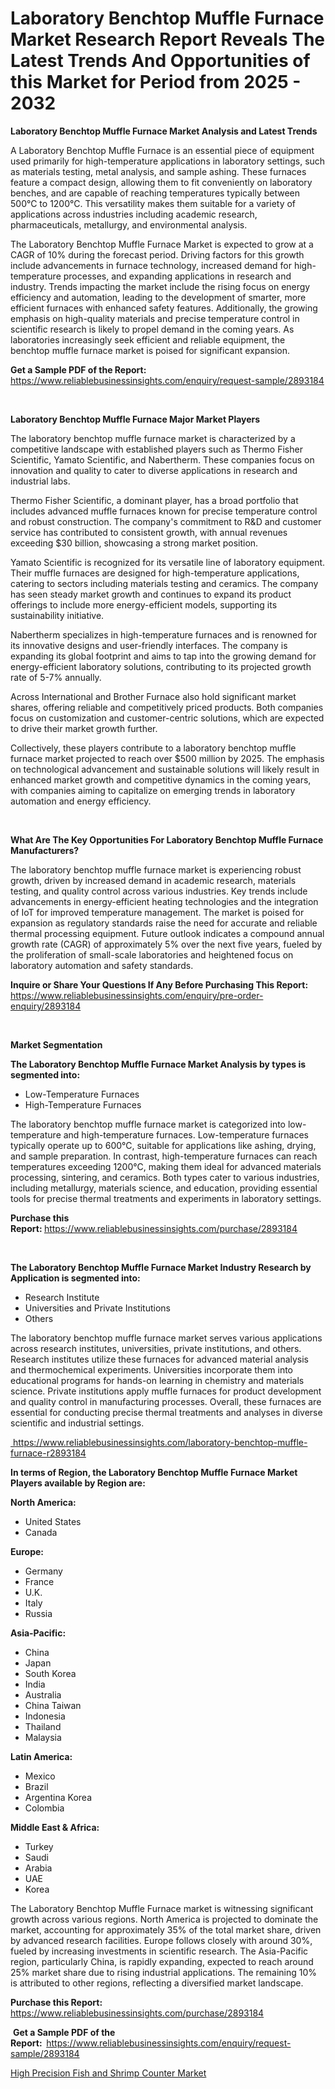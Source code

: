 <p><h1>Laboratory Benchtop Muffle Furnace Market Research Report Reveals The Latest Trends And Opportunities of this Market for Period from 2025 - 2032</h1></p><p><strong>Laboratory Benchtop Muffle Furnace Market Analysis and Latest Trends</strong></p>
<p><p>A Laboratory Benchtop Muffle Furnace is an essential piece of equipment used primarily for high-temperature applications in laboratory settings, such as materials testing, metal analysis, and sample ashing. These furnaces feature a compact design, allowing them to fit conveniently on laboratory benches, and are capable of reaching temperatures typically between 500°C to 1200°C. This versatility makes them suitable for a variety of applications across industries including academic research, pharmaceuticals, metallurgy, and environmental analysis.</p><p>The Laboratory Benchtop Muffle Furnace Market is expected to grow at a CAGR of 10% during the forecast period. Driving factors for this growth include advancements in furnace technology, increased demand for high-temperature processes, and expanding applications in research and industry. Trends impacting the market include the rising focus on energy efficiency and automation, leading to the development of smarter, more efficient furnaces with enhanced safety features. Additionally, the growing emphasis on high-quality materials and precise temperature control in scientific research is likely to propel demand in the coming years. As laboratories increasingly seek efficient and reliable equipment, the benchtop muffle furnace market is poised for significant expansion.</p></p>
<p><strong>Get a Sample PDF of the Report:&nbsp;</strong> <a href="https://www.reliablebusinessinsights.com/enquiry/request-sample/2893184?utm_campaign=3439&utm_medium=2&utm_source=Github&utm_content=ia&utm_term=15032025&utm_id=laboratory-benchtop-muffle-furnace">https://www.reliablebusinessinsights.com/enquiry/request-sample/2893184</a></p>
<p>&nbsp;</p>
<p><strong>Laboratory Benchtop Muffle Furnace Major Market Players</strong></p>
<p><p>The laboratory benchtop muffle furnace market is characterized by a competitive landscape with established players such as Thermo Fisher Scientific, Yamato Scientific, and Nabertherm. These companies focus on innovation and quality to cater to diverse applications in research and industrial labs.</p><p>Thermo Fisher Scientific, a dominant player, has a broad portfolio that includes advanced muffle furnaces known for precise temperature control and robust construction. The company's commitment to R&D and customer service has contributed to consistent growth, with annual revenues exceeding $30 billion, showcasing a strong market position.</p><p>Yamato Scientific is recognized for its versatile line of laboratory equipment. Their muffle furnaces are designed for high-temperature applications, catering to sectors including materials testing and ceramics. The company has seen steady market growth and continues to expand its product offerings to include more energy-efficient models, supporting its sustainability initiative.</p><p>Nabertherm specializes in high-temperature furnaces and is renowned for its innovative designs and user-friendly interfaces. The company is expanding its global footprint and aims to tap into the growing demand for energy-efficient laboratory solutions, contributing to its projected growth rate of 5-7% annually.</p><p>Across International and Brother Furnace also hold significant market shares, offering reliable and competitively priced products. Both companies focus on customization and customer-centric solutions, which are expected to drive their market growth further.</p><p>Collectively, these players contribute to a laboratory benchtop muffle furnace market projected to reach over $500 million by 2025. The emphasis on technological advancement and sustainable solutions will likely result in enhanced market growth and competitive dynamics in the coming years, with companies aiming to capitalize on emerging trends in laboratory automation and energy efficiency.</p></p>
<p>&nbsp;</p>
<p><strong>What Are The Key Opportunities For Laboratory Benchtop Muffle Furnace Manufacturers?</strong></p>
<p><p>The laboratory benchtop muffle furnace market is experiencing robust growth, driven by increased demand in academic research, materials testing, and quality control across various industries. Key trends include advancements in energy-efficient heating technologies and the integration of IoT for improved temperature management. The market is poised for expansion as regulatory standards raise the need for accurate and reliable thermal processing equipment. Future outlook indicates a compound annual growth rate (CAGR) of approximately 5% over the next five years, fueled by the proliferation of small-scale laboratories and heightened focus on laboratory automation and safety standards.</p></p>
<p><strong>Inquire or Share Your Questions If Any Before Purchasing This Report:</strong> <a href="https://www.reliablebusinessinsights.com/enquiry/pre-order-enquiry/2893184?utm_campaign=3439&utm_medium=2&utm_source=Github&utm_content=ia&utm_term=15032025&utm_id=laboratory-benchtop-muffle-furnace">https://www.reliablebusinessinsights.com/enquiry/pre-order-enquiry/2893184</a></p>
<p>&nbsp;</p>
<p><strong>Market Segmentation</strong></p>
<p><strong>The Laboratory Benchtop Muffle Furnace Market Analysis by types is segmented into:</strong></p>
<p><ul><li>Low-Temperature Furnaces</li><li>High-Temperature Furnaces</li></ul></p>
<p><p>The laboratory benchtop muffle furnace market is categorized into low-temperature and high-temperature furnaces. Low-temperature furnaces typically operate up to 600°C, suitable for applications like ashing, drying, and sample preparation. In contrast, high-temperature furnaces can reach temperatures exceeding 1200°C, making them ideal for advanced materials processing, sintering, and ceramics. Both types cater to various industries, including metallurgy, materials science, and education, providing essential tools for precise thermal treatments and experiments in laboratory settings.</p></p>
<p><strong>Purchase this Report:&nbsp;</strong><a href="https://www.reliablebusinessinsights.com/purchase/2893184?utm_campaign=3439&utm_medium=2&utm_source=Github&utm_content=ia&utm_term=15032025&utm_id=laboratory-benchtop-muffle-furnace">https://www.reliablebusinessinsights.com/purchase/2893184</a></p>
<p>&nbsp;</p>
<p><strong>The Laboratory Benchtop Muffle Furnace Market Industry Research by Application is segmented into:</strong></p>
<p><ul><li>Research Institute</li><li>Universities and Private Institutions</li><li>Others</li></ul></p>
<p><p>The laboratory benchtop muffle furnace market serves various applications across research institutes, universities, private institutions, and others. Research institutes utilize these furnaces for advanced material analysis and thermochemical experiments. Universities incorporate them into educational programs for hands-on learning in chemistry and materials science. Private institutions apply muffle furnaces for product development and quality control in manufacturing processes. Overall, these furnaces are essential for conducting precise thermal treatments and analyses in diverse scientific and industrial settings.</p></p>
<p><a href="https://www.reliablebusinessinsights.com/laboratory-benchtop-muffle-furnace-r2893184?utm_campaign=3439&utm_medium=2&utm_source=Github&utm_content=ia&utm_term=15032025&utm_id=laboratory-benchtop-muffle-furnace">&nbsp;https://www.reliablebusinessinsights.com/laboratory-benchtop-muffle-furnace-r2893184</a></p>
<p><strong>In terms of Region, the Laboratory Benchtop Muffle Furnace Market Players available by Region are:</strong></p>
<p>
    <p> <strong> North America: </strong>
        <ul>
            <li>United States</li>
            <li>Canada</li>
        </ul>
        </p> 
    <p> <strong> Europe: </strong>
        <ul>
            <li>Germany</li>
            <li>France</li>
            <li>U.K.</li>
            <li>Italy</li>
            <li>Russia</li>
        </ul>
        </p> 
    <p> <strong> Asia-Pacific: </strong>
        <ul>
            <li>China</li>
            <li>Japan</li>
            <li>South Korea</li>
            <li>India</li>
            <li>Australia</li>
            <li>China Taiwan</li>
            <li>Indonesia</li>
            <li>Thailand</li>
            <li>Malaysia</li>
        </ul>
        </p> 
    <p> <strong> Latin America: </strong>
        <ul>
            <li>Mexico</li>
            <li>Brazil</li>
            <li>Argentina Korea</li>
            <li>Colombia</li>
        </ul>
        </p> 
    <p> <strong> Middle East & Africa: </strong>
        <ul>
            <li>Turkey</li>
            <li>Saudi</li>
            <li>Arabia</li>
            <li>UAE</li>
            <li>Korea</li>
        </ul>
    </p>
    </p>
<p><p>The Laboratory Benchtop Muffle Furnace market is witnessing significant growth across various regions. North America is projected to dominate the market, accounting for approximately 35% of the total market share, driven by advanced research facilities. Europe follows closely with around 30%, fueled by increasing investments in scientific research. The Asia-Pacific region, particularly China, is rapidly expanding, expected to reach around 25% market share due to rising industrial applications. The remaining 10% is attributed to other regions, reflecting a diversified market landscape.</p></p>
<p><strong>Purchase this Report: </strong><a href="https://www.reliablebusinessinsights.com/purchase/2893184?utm_campaign=3439&utm_medium=2&utm_source=Github&utm_content=ia&utm_term=15032025&utm_id=laboratory-benchtop-muffle-furnace">https://www.reliablebusinessinsights.com/purchase/2893184</a></p>
<p>&nbsp;<strong>Get a Sample PDF of the Report:&nbsp;&nbsp;</strong><a href="https://www.reliablebusinessinsights.com/enquiry/request-sample/2893184?utm_campaign=3439&utm_medium=2&utm_source=Github&utm_content=ia&utm_term=15032025&utm_id=laboratory-benchtop-muffle-furnace">https://www.reliablebusinessinsights.com/enquiry/request-sample/2893184</a></p>
<p><strong></strong></p>
<p><p><a href="https://github.com/kmettjanksj7/Market-Research-Report-List-1/blob/main/high-precision-fish-and-shrimp-counter-market.md?utm_campaign=3439&utm_medium=2&utm_source=Github&utm_content=ia&utm_term=15032025&utm_id=laboratory-benchtop-muffle-furnace">High Precision Fish and Shrimp Counter Market</a></p></p>